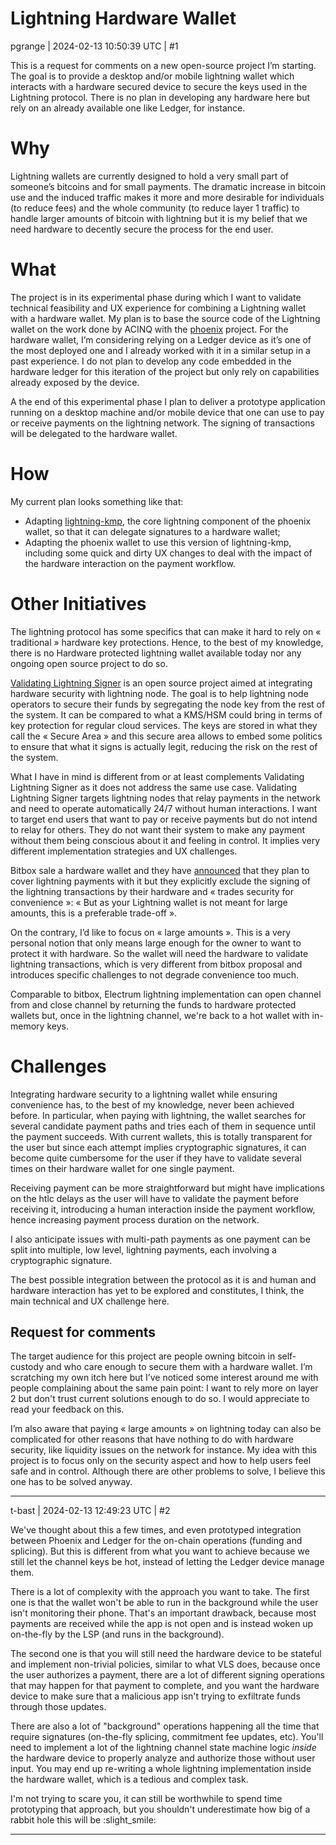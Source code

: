 # Lightning Hardware Wallet

pgrange | 2024-02-13 10:50:39 UTC | #1

This is a request for comments on a new open-source project I’m starting. The goal is to provide a desktop and/or mobile lightning wallet which interacts with a hardware secured device to secure the keys used in the Lightning protocol. There is no plan in developing any hardware here but rely on an already available one like Ledger, for instance.

# Why

Lightning wallets are currently designed to hold a very small part of someone’s bitcoins and for small payments. The dramatic increase in bitcoin use and the induced traffic makes it more and more desirable for individuals (to reduce fees) and the whole community (to reduce layer 1 traffic) to handle larger amounts of bitcoin with lightning but it is my belief that we need hardware to decently secure the process for the end user.

# What

The project is in its experimental phase during which I want to validate technical feasibility and UX experience for combining a Lightning wallet with a hardware wallet. My plan is to base the source code of the Lightning wallet on the work done by ACINQ with the [phoenix](https://github.com/ACINQ/phoenix) project. For the hardware wallet, I’m considering relying on a Ledger device as it’s one of the most deployed one and I already worked with it in a similar setup in a past experience. I do not plan to develop any code embedded in the hardware ledger for this iteration of the project but only rely on capabilities already exposed by the device.

A the end of this experimental phase I plan to deliver a prototype application running on a desktop machine and/or mobile device that one can use to pay or receive payments on the lightning network. The signing of transactions will be delegated to the hardware wallet.

# How

My current plan looks something like that:
* Adapting [lightning-kmp](https://github.com/ACINQ/lightning-kmp), the core lightning component of the phoenix wallet, so that it can delegate signatures to a hardware wallet;
* Adapting the phoenix wallet to use this version of lightning-kmp, including some quick and dirty UX changes to deal with the impact of the hardware interaction on the payment workflow.

# Other Initiatives

The lightning protocol has some specifics that can make it hard to rely on « traditional » hardware key protections. Hence, to the best of my knowledge, there is no Hardware protected lightning wallet available today nor any ongoing open source project to do so.

[Validating Lightning Signer](https://gitlab.com/lightning-signer) is an open source project aimed at integrating hardware security with lightning node. The goal is to help lightning node operators to secure their funds by segregating the node key from the rest of the system. It can be compared to what a KMS/HSM could bring in terms of key protection for regular cloud services. The keys are stored in what they call the « Secure Area » and this secure area allows to embed some politics to ensure that what it signs is actually legit, reducing the risk on the rest of the system.

What I have in mind is different from or at least complements Validating Lightning Signer as it does not address the same use case. Validating Lightning Signer targets lightning nodes that relay payments in the network and need to operate automatically 24/7 without human interactions. I want to target end users that want to pay or receive payments but do not intend to relay for others. They do not want their system to make any payment without them being conscious about it and feeling in control. It implies very different implementation strategies and UX challenges.

Bitbox sale a hardware wallet and they have [announced](https://bitbox.swiss/blog/bringing-lightning-to-the-bitboxapp/) that they plan to cover lightning payments with it but they explicitly exclude the signing of the lightning transactions by their hardware and « trades security for convenience »: « But as your Lightning wallet is not meant for large amounts, this is a preferable trade-off ».

On the contrary, I’d like to focus on « large amounts ». This is a very personal notion that only means large enough for the owner to want to protect it with hardware. So the wallet will need the hardware to validate lightning transactions, which is very different from bitbox proposal and introduces specific challenges to not degrade convenience too much.

Comparable to bitbox, Electrum lightning implementation can open channel from and close channel by returning the funds to hardware protected wallets but, once in the lightning channel, we're back to a hot wallet with in-memory keys.

# Challenges

Integrating hardware security to a lightning wallet while ensuring convenience has, to the best of my knowledge, never been achieved before. In particular, when paying with lightning, the wallet searches for several candidate payment paths and tries each of them in sequence until the payment succeeds. With current wallets, this is totally transparent for the user but since each attempt implies cryptographic signatures, it can become quite cumbersome for the user if they have to validate several times on their hardware wallet for one single payment.

Receiving payment can be more straightforward but might have implications on the htlc delays as the user will have to validate the payment before receiving it, introducing a human interaction inside the payment workflow, hence increasing payment process duration on the network.

I also anticipate issues with multi-path payments as one payment can be split into multiple, low level, lightning payments, each involving a cryptographic signature.

The best possible integration between the protocol as it is and human and hardware interaction has yet to be explored and constitutes, I think, the main technical and UX challenge here.

## Request for comments

The target audience for this project are people owning bitcoin in self-custody and who care enough to secure them with a hardware wallet. I’m scratching my own itch here but I’ve noticed some interest around me with people complaining about the same pain point: I want to rely more on layer 2 but don't trust current solutions enough to do so. I would appreciate to read your feedback on this.

I’m also aware that paying « large amounts » on lightning today can also be complicated for other reasons that have nothing to do with hardware security, like liquidity issues on the network for instance. My idea with this project is to focus only on the security aspect and how to help users feel safe and in control. Although there are other problems to solve, I believe this one has to be solved anyway.

-------------------------

t-bast | 2024-02-13 12:49:23 UTC | #2

We've thought about this a few times, and even prototyped integration between Phoenix and Ledger for the on-chain operations (funding and splicing). But this is different from what you want to achieve because we still let the channel keys be hot, instead of letting the Ledger device manage them.

There is a lot of complexity with the approach you want to take. The first one is that the wallet won't be able to run in the background while the user isn't monitoring their phone. That's an important drawback, because most payments are received while the app is not open and is instead woken up on-the-fly by the LSP (and runs in the background).

The second one is that you will still need the hardware device to be stateful and implement non-trivial policies, similar to what VLS does, because once the user authorizes a payment, there are a lot of different signing operations that may happen for that payment to complete, and you want the hardware device to make sure that a malicious app isn't trying to exfiltrate funds through those updates.

There are also a lot of "background" operations happening all the time that require signatures (on-the-fly splicing, commitment fee updates, etc). You'll need to implement a lot of the lightning channel state machine logic *inside* the hardware device to properly analyze and authorize those without user input. You may end up re-writing a whole lightning implementation inside the hardware wallet, which is a tedious and complex task.

I'm not trying to scare you, it can still be worthwhile to spend time prototyping that approach, but you shouldn't underestimate how big of a rabbit hole this will be :slight_smile:

-------------------------


